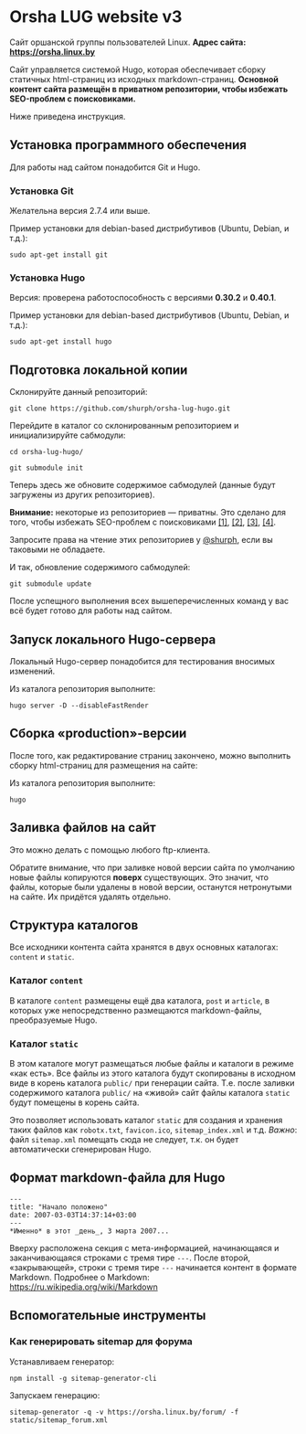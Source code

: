 # Orsha LUG website v3

Сайт оршанской группы пользователей Linux. **Адрес сайта: https://orsha.linux.by**

Сайт управляется системой Hugo, которая обеспечивает сборку статичных html-страниц из исходных markdown-страниц. **Основной контент сайта размещён в приватном репозитории, чтобы избежать SEO-проблем с поисковиками.**

Ниже приведена инструкция.

## Установка программного обеспечения

Для работы над сайтом понадобится Git и Hugo.

### Установка Git

Желательна версия 2.7.4 или выше.

Пример установки для debian-based дистрибутивов (Ubuntu, Debian, и т.д.):
```
sudo apt-get install git
```

### Установка Hugo

Версия: проверена работоспособность с версиями **0.30.2** и **0.40.1**.

Пример установки для debian-based дистрибутивов (Ubuntu, Debian, и т.д.):
```
sudo apt-get install hugo
```

## Подготовка локальной копии

Склонируйте данный репозиторий:
```
git clone https://github.com/shurph/orsha-lug-hugo.git
```

Перейдите в каталог со склонированным репозиторием и инициализируйте сабмодули:
```
cd orsha-lug-hugo/

git submodule init
```
Теперь здесь же обновите содержимое сабмодулей (данные будут загружены из других репозиториев).

**Внимание:** некоторые из репозиториев — приватны. Это сделано для того, чтобы избежать SEO-проблем с поисковиками
[[1]](https://www.google.com/search?client=ubuntu&channel=fs&q=seo+and+github+pages+how+to+avoid+duplicatees&ie=utf-8&oe=utf-8),
[[2]](https://stackoverflow.com/questions/34979117/github-pages-and-jekyll-content-duplication-and-seo-issues),
[[3]](https://webmasters.stackexchange.com/questions/76924/will-google-penalize-me-for-duplicate-content-on-github-from-my-knowledge-base),
[[4]](https://stackoverflow.com/questions/15844905/how-to-stop-google-indexing-my-github-repository).

Запросите права на чтение этих репозиториев у [@shurph](https://github.com/shurph), если вы таковыми не обладаете.

И так, обновление содержимого сабмодулей:
```
git submodule update
```

После успещного выполнения всех вышеперечисленных команд у вас всё будет готово для работы над сайтом.

## Запуск локального Hugo-сервера
Локальный Hugo-сервер понадобится для тестирования вносимых изменений.

Из каталога репозитория выполните:
```
hugo server -D --disableFastRender
```

## Сборка «production»-версии
После того, как редактирование страниц закончено, можно выполнить сборку html-страниц для размещения на сайте:

Из каталога репозитория выполните:
```
hugo
```

## Заливка файлов на сайт

Это можно делать с помощью любого ftp-клиента.

Обратите внимание, что при заливке новой версии сайта по умолчанию новые файлы копируются **поверх** существующих.
Это значит, что файлы, которые были удалены в новой версии, останутся нетронутыми на сайте. Их придётся удалять отдельно.

## Структура каталогов

Все исходники контента сайта хранятся в двух основных каталогах: `content` и `static`.

### Каталог `content`
В каталоге `content` размещены ещё два каталога, `post` и `article`, в которых уже непосредственно размещаются markdown-файлы, преобразуемые Hugo.

### Каталог `static`
В этом каталоге могут размещаться любые файлы и каталоги в режиме «как есть».
Все файлы из этого каталога будут скопированы в исходном виде в корень каталога `public/` при генерации сайта.
Т.е. после заливки содержимого каталога `public/` на «живой» сайт файлы каталога `static` будут помещены в корень сайта.

Это позволяет использовать каталог `static` для создания и хранения таких файлов как `robotx.txt`, `favicon.ico`, `sitemap_index.xml` и т.д.
*Важно*: файл `sitemap.xml` помещать сюда не следует, т.к. он будет автоматически сгенерирован Hugo.

## Формат markdown-файла для Hugo

```
---
title: "Начало положено"
date: 2007-03-03T14:37:14+03:00
---
*Именно* в этот _день_, 3 марта 2007...
```

Вверху расположена секция с мета-информацией, начинающаяся и заканчивающаяся строками с тремя тире `---`. После второй, «закрывающей», строки с тремя тире `---` начинается контент в формате Markdown. Подробнее о Markdown: https://ru.wikipedia.org/wiki/Markdown



## Вспомогательные инструменты

### Как генерировать sitemap для форума
Устанавливаем генератор:
```
npm install -g sitemap-generator-cli
```
Запускаем генерацию:
```
sitemap-generator -q -v https://orsha.linux.by/forum/ -f static/sitemap_forum.xml
```
